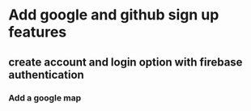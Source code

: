 # Add google and github sign up features

## create account and login option with firebase authentication

### Add a google map

